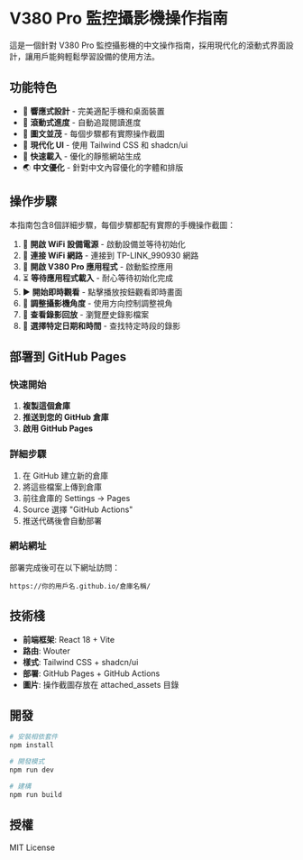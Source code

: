 # V380 Pro 監控攝影機操作指南

這是一個針對 V380 Pro 監控攝影機的中文操作指南，採用現代化的滾動式界面設計，讓用戶能夠輕鬆學習設備的使用方法。

## 功能特色

- 📱 **響應式設計** - 完美適配手機和桌面裝置
- 🎯 **滾動式進度** - 自動追蹤閱讀進度
- 📸 **圖文並茂** - 每個步驟都有實際操作截圖
- 🎨 **現代化 UI** - 使用 Tailwind CSS 和 shadcn/ui
- 🚀 **快速載入** - 優化的靜態網站生成
- 🌏 **中文優化** - 針對中文內容優化的字體和排版

## 操作步驟

本指南包含8個詳細步驟，每個步驟都配有實際的手機操作截圖：

1. 🔌 **開啟 WiFi 設備電源** - 啟動設備並等待初始化
2. 📶 **連接 WiFi 網路** - 連接到 TP-LINK_990930 網路
3. 📱 **開啟 V380 Pro 應用程式** - 啟動監控應用
4. ⏳ **等待應用程式載入** - 耐心等待初始化完成
5. ▶️ **開始即時觀看** - 點擊播放按鈕觀看即時畫面
6. 🎯 **調整攝影機角度** - 使用方向控制調整視角
7. 🔄 **查看錄影回放** - 瀏覽歷史錄影檔案
8. 📅 **選擇特定日期和時間** - 查找特定時段的錄影

## 部署到 GitHub Pages

### 快速開始

1. **複製這個倉庫**
2. **推送到您的 GitHub 倉庫**
3. **啟用 GitHub Pages**

### 詳細步驟

1. 在 GitHub 建立新的倉庫
2. 將這些檔案上傳到倉庫
3. 前往倉庫的 Settings → Pages
4. Source 選擇 "GitHub Actions"
5. 推送代碼後會自動部署

### 網站網址

部署完成後可在以下網址訪問：
```
https://你的用戶名.github.io/倉庫名稱/
```

## 技術棧

- **前端框架**: React 18 + Vite
- **路由**: Wouter
- **樣式**: Tailwind CSS + shadcn/ui
- **部署**: GitHub Pages + GitHub Actions
- **圖片**: 操作截圖存放在 attached_assets 目錄

## 開發

```bash
# 安裝相依套件
npm install

# 開發模式
npm run dev

# 建構
npm run build
```

## 授權

MIT License